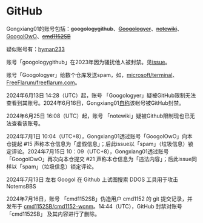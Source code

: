 # GitHub

Gongxiang01的账号包括：~~googologygithub~~、~~[Googologyer](https://web.archive.org/web/20240609235317/https://github.com/Googologyer)~~、~~[notewiki](https://web.archive.org/web/20240609235322/https://github.com/notewiki)~~、[GoogolOwO](https://github.com/GoogolOwO)、~~[cmd1152SB](https://web.archive.org/web/20240716131339/https://github.com/cmd1152SB)~~

疑似账号有：[hyman233](https://github.com/hyman233)

账号「googologygithub」在2023年因为骚扰他人被封禁。见[issue](https://github.com/ZauberViolino/Gongxiang01/issues/16)。

账号「Googologyer」给数个仓库发送spam，如，[microsoft/terminal](https://web.archive.org/web/20240609151836/https://github.com/microsoft/terminal/pull/17350)、[FreeFlarum/freeflarum.com](https://web.archive.org/web/20240609151901/https://github.com/FreeFlarum/freeflarum.com/pull/472)。

2024年6月13日 14:28（UTC）起，账号 「Googologyer」疑被GitHub限制无法查看到其账号。2024年6月16日，Gongxiang01[自称](https://github.com/notewiki/notewiki.github.io/commit/292d06d063a2605be32e92fa24fded60f5dd70e8)该帐号被GitHub封禁。

2024年6月25日 16:08（UTC）起，账号 「notewiki」疑被Github限制现也已无法查看该账号。

2024年7月1日 10:04（UTC+8），Gongxiang01透过账号「GoogolOwO」向本仓提起 #15 声称本仓信息为「虚假信息」；后此issue以「spam」（垃圾信息）锁定评论。2024年7月15日 10：09（UTC+8），Gongxiang01透过账号「GoogolOwO」再次向本仓提交 #21 声称本仓信息为「违法内容」；后此issue同样以「spam」（垃圾信息）锁定评论。

2024年7月13日 左右 Googol 在 Github 上试图搜索 DDOS 工具用于攻击 NotemsBBS


2024年7月16日，账号 「cmd1152SB」伪造用户 cmd1152 的 git 提交记录，并发布于 [cmd1152SB/cmd1152-wcnm](https://web.archive.org/web/20240716130049/https://github.com/cmd1152SB/cmd1152-wcnm)。14:44（UTC），GitHub 封禁对账号 「cmd1152SB」 及其内容进行了删除。

